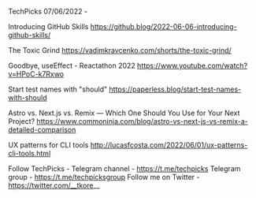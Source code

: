 TechPicks 07/06/2022 -

Introducing GitHub Skills
https://github.blog/2022-06-06-introducing-github-skills/

The Toxic Grind
https://vadimkravcenko.com/shorts/the-toxic-grind/

Goodbye, useEffect - Reactathon 2022
https://www.youtube.com/watch?v=HPoC-k7Rxwo

Start test names with "should"
https://paperless.blog/start-test-names-with-should

Astro vs. Next.js vs. Remix — Which One Should You Use for Your Next Project?
https://www.commoninja.com/blog/astro-vs-next-js-vs-remix-a-detailed-comparison

UX patterns for CLI tools
http://lucasfcosta.com/2022/06/01/ux-patterns-cli-tools.html

Follow TechPicks -
Telegram channel - https://t.me/techpicks
Telegram group - https://t.me/techpicksgroup
Follow me on Twitter - https://twitter.com/__tkore__